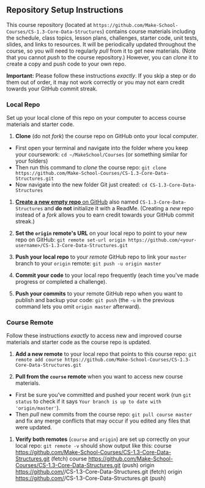 ## Repository Setup Instructions

This course repository (located at `https://github.com/Make-School-Courses/CS-1.3-Core-Data-Structures`) contains course materials including the schedule, class topics, lesson plans, challenges, starter code, unit tests, slides, and links to resources.
It will be periodically updated throughout the course, so you will need to regularly *pull* from it to get new materials.
(Note that you cannot *push* to the course repository.)
However, you can *clone* it to create a copy and push code to your own repo.

**Important:**
Please follow these instructions *exactly*. If you skip a step or do them out of order, it may not work correctly or you may not earn credit towards your GitHub commit streak.

### Local Repo
Set up your local clone of this repo on your computer to access course materials and starter code.

1. **Clone** (do not *fork*) the course repo on GitHub onto your local computer.
  - First open your terminal and navigate into the folder where you keep your coursework:
  `cd ~/MakeSchool/Courses` (or something similar for your folders)
  - Then run this command to *clone* the course repo:
  `git clone https://github.com/Make-School-Courses/CS-1.3-Core-Data-Structures.git`
  - Now navigate into the new folder Git just created:
  `cd CS-1.3-Core-Data-Structures`

1. [**Create a new empty repo** on GitHub](https://github.com/new) also named `CS-1.3-Core-Data-Structures` and **do not** initialize it with a ReadMe. (Creating a *new* repo instead of a *fork* allows you to earn credit towards your GitHub commit streak.)

1. **Set the `origin` remote's URL** on your local repo to point to your new repo on GitHub:
`git remote set-url origin https://github.com/<your-username>/CS-1.3-Core-Data-Structures.git`

1. **Push your local repo** to your *remote* GitHub repo to link your `master` branch to your `origin` remote:
`git push -u origin master`

1. **Commit your code** to your local repo frequently (each time you've made progress or completed a challenge).

1. **Push your commits** to your remote GitHub repo when you want to publish and backup your code:
`git push` (the `-u` in the previous command lets you omit `origin master` afterward).

### Course Remote
Follow these instructions *exactly* to access new and improved course materials and starter code as the course repo is updated.

1. **Add a new remote** to your local repo that points to this course repo:
`git remote add course https://github.com/Make-School-Courses/CS-1.3-Core-Data-Structures.git`

1. **Pull from the `course` remote** when you want to access new course materials.
  - First be sure you've committed and pushed your recent work (run `git status` to check if it says `Your branch is up to date with 'origin/master'`).
  - Then *pull* new commits from the course repo:
  `git pull course master`
  and fix any merge conflicts that may occur if you edited any files that were updated.

1. **Verify both remotes** (`course` and `origin`) are set up correctly on your local repo:
`git remote -v`
should show output like this:
        course	https://github.com/Make-School-Courses/CS-1.3-Core-Data-Structures.git (fetch)
        course	https://github.com/Make-School-Courses/CS-1.3-Core-Data-Structures.git (push)
        origin	https://github.com/<your-username>/CS-1.3-Core-Data-Structures.git (fetch)
        origin	https://github.com/<your-username>/CS-1.3-Core-Data-Structures.git (push)
